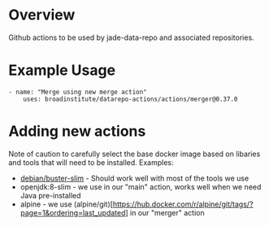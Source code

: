 # Overview

Github actions to be used by jade-data-repo and associated repositories. 

# Example Usage

```
- name: "Merge using new merge action"
    uses: broadinstitute/datarepo-actions/actions/merger@0.37.0
```

# Adding new actions

Note of caution to carefully select the base docker image based on libaries and tools that will need to be installed. 
Examples:
- [debian/buster-slim](https://hub.docker.com/layers/debian/library/debian/buster-slim/images/sha256-7f5c2603ccccb7fa4fc934bad5494ee9f47a5708ed0233f5cd9200fe616002ad?context=explore) - Should work well with most of the tools we use
- openjdk:8-slim - we use in our "main" action, works well when we need Java pre-installed
- alpine - we use (alpine/git)[https://hub.docker.com/r/alpine/git/tags/?page=1&ordering=last_updated] in our "merger" action



